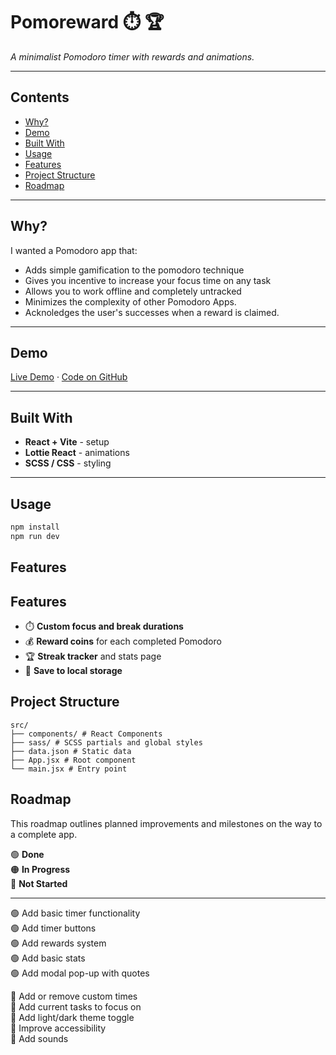 # Pomoreward ⏱️ 🏆

_A minimalist Pomodoro timer with rewards and animations._

---

## Contents

- [Why?](#why)
- [Demo](#demo)
- [Built With](#built-with)
- [Usage](#usage)
- [Features](#features)
- [Project Structure](#project-structure)
- [Roadmap](#roadmap)

---

## Why?

I wanted a Pomodoro app that:

- Adds simple gamification to the pomodoro technique
- Gives you incentive to increase your focus time on any task
- Allows you to work offline and completely untracked
- Minimizes the complexity of other Pomodoro Apps.
- Acknoledges the user's successes when a reward is claimed.

---

## Demo

[Live Demo](https://pomo-reward-v1.netlify.app) · [Code on GitHub](https://github.com/bengera/pomo-reward)

---

## Built With

- **React + Vite** - setup
- **Lottie React** - animations
- **SCSS / CSS** - styling

---

## Usage

```bash
npm install
npm run dev
```

## Features

## Features

- ⏱️ **Custom focus and break durations**
- 💰 **Reward coins** for each completed Pomodoro
- 🏆 **Streak tracker** and stats page
- 🧠 **Save to local storage**

## Project Structure

```
src/
├── components/ # React Components
├── sass/ # SCSS partials and global styles
├── data.json # Static data
├── App.jsx # Root component
└── main.jsx # Entry point
```

## Roadmap

This roadmap outlines planned improvements and milestones on the way to a complete app.

🟢 **Done**  
🟠 **In Progress**  
🔴 **Not Started**

---

🟢 Add basic timer functionality  
🟢 Add timer buttons  
🟢 Add rewards system  
🟢 Add basic stats  
🟢 Add modal pop-up with quotes

🔴 Add or remove custom times  
🔴 Add current tasks to focus on  
🔴 Add light/dark theme toggle  
🔴 Improve accessibility  
🔴 Add sounds
